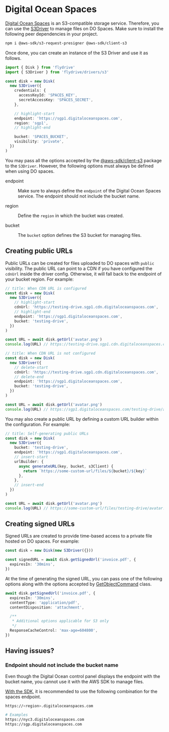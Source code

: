 # Digital Ocean Spaces

[Digital Ocean Spaces](https://www.digitalocean.com/products/spaces) is an S3-compatible storage service. Therefore, you can use the [S3Driver](https://github.com/flydrive-js/core/blob/develop/drivers/s3/driver.ts) to manage files on DO Spaces. Make sure to install the following peer dependencies in your project.

```sh
npm i @aws-sdk/s3-request-presigner @aws-sdk/client-s3
```

Once done, you can create an instance of the S3 Driver and use it as follows.

```ts
import { Disk } from 'flydrive'
import { S3Driver } from 'flydrive/drivers/s3'

const disk = new Disk(
  new S3Driver({
    credentials: {
      accessKeyId: 'SPACES_KEY',
      secretAccessKey: 'SPACES_SECRET',
    },

    // highlight-start
    endpoint: 'https://sgp1.digitaloceanspaces.com',
    region: 'sgp1',
    // highlight-end

    bucket: 'SPACES_BUCKET',
    visibility: 'private',
  })
)
```

You may pass all the options accepted by the [@aws-sdk/client-s3](https://www.npmjs.com/package/@aws-sdk/client-s3) package to the `S3Driver`. However, the following options must always be defined when using DO spaces.

<dl>

<dt>

endpoint

</dt>

<dd>

Make sure to always define the `endpoint` of the Digital Ocean Spaces service. The endpoint should not include the bucket name.

</dd>

<dt>

region

</dt>

<dd>

Define the `region` in which the bucket was created.

</dd>

<dt>

bucket

</dt>

<dd>

The `bucket` option defines the S3 bucket for managing files.

</dd>

</dl>

## Creating public URLs

Public URLs can be created for files uploaded to DO spaces with `public` visibility. The public URL can point to a CDN if you have configured the `cdnUrl` inside the driver config. Otherwise, it will fall back to the endpoint of your bucket region. For example:

```ts
// title: When CDN URL is configured
const disk = new Disk(
  new S3Driver({
    // highlight-start
    cdnUrl: 'https://testing-drive.sgp1.cdn.digitaloceanspaces.com',
    // highlight-end
    endpoint: 'https://sgp1.digitaloceanspaces.com',
    bucket: 'testing-drive',
  })
)

const URL = await disk.getUrl('avatar.png')
console.log(URL) // https://testing-drive.sgp1.cdn.digitaloceanspaces.com/avatar.png
```

```ts
// title: When CDN URL is not configured
const disk = new Disk(
  new S3Driver({
    // delete-start
    cdnUrl: 'https://testing-drive.sgp1.cdn.digitaloceanspaces.com',
    // delete-end
    endpoint: 'https://sgp1.digitaloceanspaces.com',
    bucket: 'testing-drive',
  })
)

const URL = await disk.getUrl('avatar.png')
console.log(URL) // https://sgp1.digitaloceanspaces.com/testing-drive/avatar.png
```

You may also create a public URL by defining a custom URL builder within the configuration. For example:

```ts
// title: Self-generating public URLs
const disk = new Disk(
  new S3Driver({
    bucket: 'testing-drive',
    endpoint: 'https://sgp1.digitaloceanspaces.com',
    // insert-start
    urlBuilder: {
      async generateURL(key, bucket, s3Client) {
        return `https://some-custom-url/files/${bucket}/${key}`
      },
    },
    // insert-end
  })
)

const URL = await disk.getUrl('avatar.png')
console.log(URL) // https://some-custom-url/files/testing-drive/avatar.png
```

## Creating signed URLs

Signed URLs are created to provide time-based access to a private file hosted on DO spaces. For example:

```ts
const disk = new Disk(new S3Driver({}))

const signedURL = await disk.getSignedUrl('invoice.pdf', {
  expiresIn: '30mins',
})
```

At the time of generating the signed URL, you can pass one of the following options along with the options accepted by [GetObjectCommand](https://docs.aws.amazon.com/AWSJavaScriptSDK/v3/latest/client/s3/command/GetObjectCommand/) class.

```ts
await disk.getSignedUrl('invoice.pdf', {
  expiresIn: '30mins',
  contentType: 'application/pdf',
  contentDisposition: 'attachment',

  /**
   * Additional options applicable for S3 only
   */
  ResponseCacheControl: 'max-age=604800',
})
```

## Having issues?

### Endpoint should not include the bucket name

Even though the Digital Ocean control panel displays the endpoint with the bucket name, you cannot use it with the AWS SDK to manage files.

[With the SDK](https://docs.digitalocean.com/products/spaces/how-to/use-aws-sdks/), it is recommended to use the following combination for the spaces endpoint.

```sh
https://<region>.digitaloceanspaces.com

# Examples
https://nyc3.digitaloceanspaces.com
https://sgp.digitaloceanspaces.com
```
